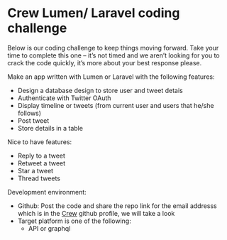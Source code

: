 # Crew Lumen/ Laravel coding challenge

Below is our coding challenge to keep things moving forward. Take your time to complete this one – it’s not timed and we aren’t looking for you to crack the code quickly, it’s more about your best response please.

Make an app written with Lumen or Laravel with the following features:

* Design a database design to store user and tweet detais
* Authenticate with Twitter OAuth
* Display timeline or tweets (from current user and users that he/she follows)
* Post tweet
* Store details in a table

Nice to have features:

* Reply to a tweet
* Retweet a tweet
* Star a tweet
* Thread tweets

Development environment:

* Github: Post the code and share the repo link for the email addresss which is in the [Crew](https://github.com/crewdigi) github profile, we will take a look 
* Target platform is one of the following:
  * API or graphql
